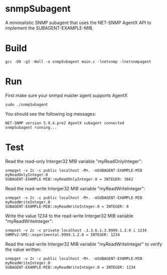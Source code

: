 # snmpSubagent

A minimalistic SNMP subagent that uses the NET-SNMP AgentX API to implement the SUBAGENT-EXAMPLE-MIB.

# Build

```
gcc -O0 -g3 -Wall -o snmpSubagent main.c -lnetsnmp -lnetsnmpagent
```

# Run

First make sure your snmpd master agent supports AgentX

```
sudo ./snmpSubagent 
```

You should see the following log messages:

```
NET-SNMP version 5.9.4.pre2 AgentX subagent connected
snmpSubagent running...
```

# Test

Read the read-only Interger32 MIB variable "myReadOnlyInteger":

```
snmpget -v 2c -c public localhost -M+. -mSUBAGENT-EXAMPLE-MIB myReadOnlyInteger.0
SUBAGENT-EXAMPLE-MIB::myReadOnlyInteger.0 = INTEGER: 3662
```

Read the read-write Interger32 MIB variable "myReadWriteInteger":

```
snmpget -v 2c -c public localhost -M+. -mSUBAGENT-EXAMPLE-MIB myReadWriteInteger.0
SUBAGENT-EXAMPLE-MIB::myReadWriteInteger.0 = INTEGER: 0
```

Write the value 1234 to the read-write Interger32 MIB variable "myReadWriteInteger":

```
snmpset -v 2c -c private localhost .1.3.6.1.3.9999.1.2.0 i 1234
SNMPv2-SMI::experimental.9999.1.2.0 = INTEGER: 1234
```

Read the read-write Interger32 MIB variable "myReadWriteInteger" to verify the value written:

```
snmpget -v 2c -c public localhost -M+. -mSUBAGENT-EXAMPLE-MIB myReadWriteInteger.0
SUBAGENT-EXAMPLE-MIB::myReadWriteInteger.0 = INTEGER: 1234
```




